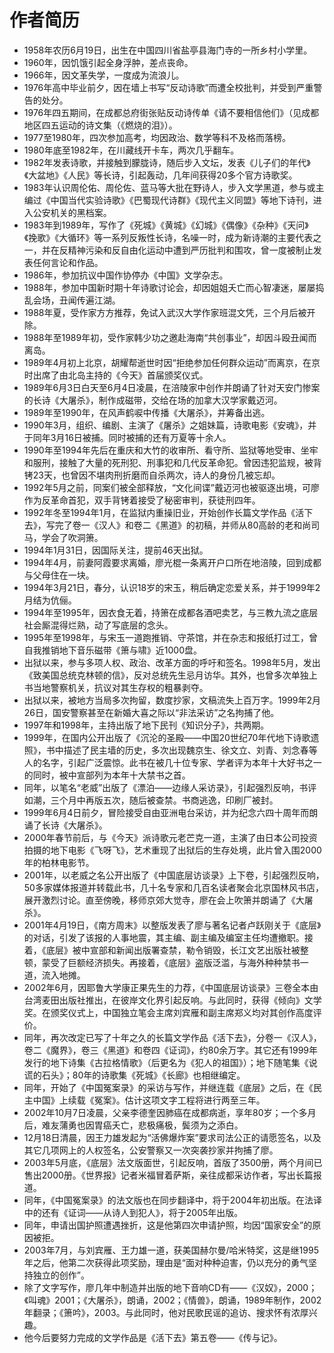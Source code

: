 # 作者简历

- 1958年农历6月19日，出生在中国四川省盐亭县海门寺的一所乡村小学里。
- 1960年，因饥饿引起全身浮肿，差点丧命。
- 1966年，因文革失学，一度成为流浪儿。
- 1976年高中毕业前夕，因在墙上书写“反动诗歌”而遭全校批判，并受到严重警告的处分。
- 1976年四五期间，在成都总府街张贴反动诗传单《请不要相信他们》（见成都地区四五运动的诗文集（《燃烧的泪》）。
- 1977至1980年，四次参加高考，均因政治、数学等科不及格而落榜。
- 1980年底至1982年，在川藏线开卡车，两次几乎翻车。
- 1982年发表诗歌，并接触到朦胧诗，随后步入文坛，发表《儿子们的年代》《大盆地》《人民》等长诗，引起轰动，几年间获得20多个官方诗歌奖。
- 1983年认识周伦佑、周伦佐、蓝马等大批在野诗人，步入文学黑道，参与或主编过《中国当代实验诗歌》《巴蜀现代诗群》《现代主义同盟》等地下诗刊，进入公安机关的黑档案。
- 1983年到1989年，写作了《死城》《黄城》《幻城》《偶像》《杂种》《天问》《挽歌》《大循环》等一系列反叛性长诗，名噪一时，成为新诗潮的主要代表之一，并在反精神污染和反自由化运动中遭到严历批判和围攻，曾一度被制止发表任何言论和作品。
- 1986年，参加抗议中国作协停办《中国》文学杂志。
- 1988年，参加中国新时期十年诗歌讨论会，却因姐姐夭亡而心智凄迷，屡屡捣乱会场，丑闻传遍江湖。
- 1988年夏，受作家方方推荐，免试入武汉大学作家班混文凭，三个月后被开除。
- 1988年至1989年初，受作家韩少功之邀赴海南“共创事业”，却因斗殴丑闻而离岛。
- 1989年4月初上北京，胡耀帮逝世时因“拒绝参加任何群众运动”而离京，在京时出席了由北岛主持的《今天》首届颁奖仪式。
- 1989年6月3日白天至6月4日凌晨，在涪陵家中创作并朗诵了针对天安门惨案的长诗《大屠杀》，制作成磁带，交给在场的加拿大汉学家戴迈河。
- 1989年至1990年，在风声鹤唳中传播《大屠杀》，并筹备出逃。
- 1990年3月，组织、编剧、主演了《屠杀》之姐妹篇，诗歌电影《安魂》，并于同年3月16日被捕。同时被捕的还有万夏等十余人。
- 1990年至1994年先后在重庆和大竹的收审所、看守所、监狱等地受审、坐牢和服刑，接触了大量的死刑犯、刑事犯和几代反革命犯。曾因违犯监规，被背铐23天，也曾因不堪肉刑折磨而自杀两次，诗人的身份几被忘却。
- 1992年5月之前，同案们被全部释放，“文化间谍”戴迈河也被驱逐出境，可廖作为反革命首犯，双手背铐着接受了秘密审判，获徒刑四年。
- 1992年冬至1994年1月，在监狱内重操旧业，开始创作长篇文学作品《活下去》，写完了卷一《汉人》和卷二《黑道》的初稿，并师从80高龄的老和尚司马，学会了吹洞箫。
- 1994年1月31日，因国际关注，提前46天出狱。
- 1994年4月，前妻阿霞要求离婚，廖光棍一条离开户口所在地涪陵，回到成都与父母住在一块。
- 1994年3月21日，春分，认识18岁的宋玉，稍后确定恋爱关系，并于1999年2月结为伉俪。
- 1994年至1995年，因衣食无着，持箫在成都各酒吧卖艺，与三教九流之底层社会厮混得烂熟，动了写底层的念头。
- 1995年至1998年，与宋玉一道跑推销、守茶馆，并在杂志和报纸打过工，曾自我推销地下音乐磁带《箫与啸》近1000盘。
- 出狱以来，参与多项人权、政治、改革方面的呼吁和签名。1998年5月，发出《致美国总统克林顿的信》，反对总统先生忌月访华。其外，也曾多次单独上书当地警察机关，抗议对其生存权的粗暴剥夺。
- 出狱以来，被地方当局多次拘留，数度抄家，文稿流失上百万字。1999年2月26日，国安警察甚至在新婚大喜之际以“非法采访”之名拘捕了他。
- 1997年和1998年，主持出版了地下民刊《知识分子》，共两期。
- 1999年，在国内公开出版了《沉沦的圣殿——中国20世纪70年代地下诗歌遗照》，书中描述了民主墙的历史，多次出现魏京生、徐文立、刘青、刘念春等人的名字，引起广泛震惊。此书在被几十位专家、学者评为本年十大好书之一的同时，被中宣部列为本年十大禁书之首。
- 同年，以笔名“老威”出版了《漂泊——边缘人采访录》，引起强烈反响，书评如潮，三个月中再版五次，随后被查禁。书商逃逸，印刷厂被封。
- 1999年6月4日前夕，冒险接受自由亚洲电台采访，并为纪念六四十周年而朗诵了长诗《大屠杀》。
- 2000年春节前后，与《今天》派诗歌元老芒克一道，主演了由日本公司投资拍摄的地下电影《飞呀飞》，艺术重现了出狱后的生存处境，此片曾入围2000年的柏林电影节。
- 2001年，以老威之名公开出版了《中国底层访谈录》上下卷，引起强烈反响，50多家媒体报道并转载此书，几十名专家和几百名读者聚会北京国林风书店，展开激烈讨论。直至傍晚，移师京郊大觉寺，廖在会上吹箫并朗诵了《大屠杀》。
- 2001年4月19日，《南方周末》以整版发表了廖与著名记者卢跃刚关于《底层》的对话，引发了该报的人事地震，其主编、副主编及编室主任均遭撤职。接着，《底层》被中宣部和新闻出版署查禁，勒令销毁，长江文艺出版社被整顿，蒙受了巨额经济损失。再接着，《底层》盗版泛滥，与海外种种禁书一道，流入地摊。
- 2002年6月，因耶鲁大学康正果先生的力荐，《中国底层访谈录》三卷全本由台湾麦田出版社推出，在彼岸文化界引起反响。与此同时，获得《倾向》文学奖。在颁奖仪式上，中国独立笔会主席刘宾雁和副主席郑义均对其创作高度评价。
- 同年，再次改定已写了十年之久的长篇文学作品《活下去》，分卷一《汉人》，卷二《魔界》，卷三《黑道》和卷四《证词》，约80余万字。其它还有1999年发行的地下诗集《古拉格情歌》（后更名为《犯人的祖国》）；地下随笔集《说谎的石头》；80年的诗歌集《死城》《长廊》也相继编定。
- 同年，开始了《中国冤案录》的采访与写作，并继连载《底层》之后，在《民主中国》上续载《冤案》。估计这项文字工程将进行两至三年。
- 2002年10月7日凌晨，父亲李德奎因肺癌在成都病逝，享年80岁；一个多月后，难友蒲勇也因胃癌夭亡，悲极痛极，鬓须为之添白。
- 12月18日清晨，因王力雄发起为“活佛爆炸案”要求司法公正的请愿签名，以及其它几项网上的人权签名，公安警察又一次突袭抄家并拘捕了廖。
- 2003年5月底，《底层》法文版面世，引起反响，首版了3500册，两个月间已售出2000册。《世界报》记者米福冒着萨斯，亲往成都采访作者，写出长篇报道。
- 同年，《中国冤案录》的法文版也在同步翻译中，将于2004年初出版。在法译中的还有《证词——从诗人到犯人》，将于2005年出版。
- 同年，申请出国护照遭遇挫折，这是他第四次申请护照，均因“国家安全”的原因被拒。
- 2003年7月，与刘宾雁、王力雄一道，获美国赫尔曼/哈米特奖，这是继1995年之后，他第二次获得此项奖励，理由是“面对种种迫害，仍以充分的勇气坚持独立的创作”。
- 除了文字写作，廖几年中制造并出版的地下音响CD有——《汉奴》，2000；《叫魂》2001；《大屠杀》，朗诵，2002；《情兽》，朗诵，1989年制作，2002年翻录；《箫吟》，2003。与此同时，他对民歌民谣的追访、搜求怀有浓厚兴趣。
- 他今后要努力完成的文学作品是《活下去》第五卷——《传与记》。
